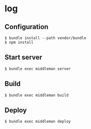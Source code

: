 log
=========

## Configuration

```
$ bundle install --path vendor/bundle
$ npm install
```

## Start server

```
$ bundle exec middleman server
```

## Build

```
$ bundle exec middleman build
```

## Deploy

```
$ bundle exec middleman deploy
```
